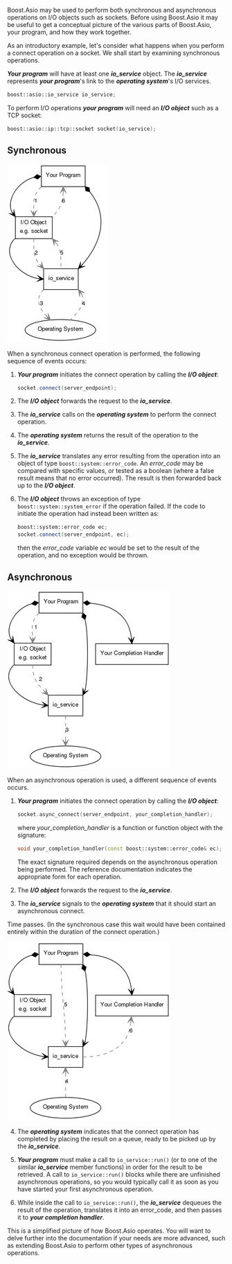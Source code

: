 Boost.Asio may be used to perform both synchronous and asynchronous operations on I/O objects such as sockets. Before using Boost.Asio it may be useful to get a conceptual picture of the various parts of Boost.Asio, your program, and how they work together.

As an introductory example, let's consider what happens when you perform a connect operation on a socket. We shall start by examining synchronous operations.

***Your program*** will have at least one ***io_service*** object. The ***io_service*** represents ***your program***'s link to the ***operating system***'s I/O services.

```c++
boost::asio::io_service io_service;
```

To perform I/O operations ***your program*** will need an ***I/O object*** such as a TCP socket:

```c++
boost::asio::ip::tcp::socket socket(io_service);
```

## Synchronous

![](img/boost-asio-synchronous-vs-asynchronous/fig1.png?raw=true)

When a synchronous connect operation is performed, the following sequence of events occurs:

1. ***Your program*** initiates the connect operation by calling the ***I/O object***:
    ```c++
    socket.connect(server_endpoint);
    ```

2. The ***I/O object*** forwards the request to the ***io_service***.

3. The ***io_service*** calls on the ***operating system*** to perform the connect operation.

4. The ***operating system*** returns the result of the operation to the ***io_service***.

5. The ***io_service*** translates any error resulting from the operation into an object of type `boost::system::error_code`. An *error_code* may be compared with specific values, or tested as a boolean (where a false result means that no error occurred). The result is then forwarded back up to the ***I/O object***.

6. The ***I/O object*** throws an exception of type `boost::system::system_error` if the operation failed. If the code to initiate the operation had instead been written as:
    ```c++
    boost::system::error_code ec;
    socket.connect(server_endpoint, ec);
    ```
    then the *error_code* variable *ec* would be set to the result of the operation, and no exception would be thrown.

## Asynchronous

![](img/boost-asio-synchronous-vs-asynchronous/fig2.png?raw=true)

When an asynchronous operation is used, a different sequence of events occurs.

1. ***Your program*** initiates the connect operation by calling the ***I/O object***:
    ```c++
    socket.async_connect(server_endpoint, your_completion_handler);
    ```
    where *your_completion_handler* is a function or function object with the signature:
    ```c++
    void your_completion_handler(const boost::system::error_code& ec);
    ```
    The exact signature required depends on the asynchronous operation being performed. The reference documentation indicates the appropriate form for each operation.

2. The ***I/O object*** forwards the request to the ***io_service***.

3. The ***io_service*** signals to the ***operating system*** that it should start an asynchronous connect.

Time passes. (In the synchronous case this wait would have been contained entirely within the duration of the connect operation.)

![](img/boost-asio-synchronous-vs-asynchronous/fig3.png?raw=true)

4. The ***operating system*** indicates that the connect operation has completed by placing the result on a queue, ready to be picked up by the ***io_service***.

5. ***Your program*** must make a call to `io_service::run()` (or to one of the similar ***io_service*** member functions) in order for the result to be retrieved. A call to `io_service::run()` blocks while there are unfinished asynchronous operations, so you would typically call it as soon as you have started your first asynchronous operation.

6. While inside the call to `io_service::run()`, the ***io_service*** dequeues the result of the operation, translates it into an error_code, and then passes it to ***your completion handler***.

This is a simplified picture of how Boost.Asio operates. You will want to delve further into the documentation if your needs are more advanced, such as extending Boost.Asio to perform other types of asynchronous operations.
